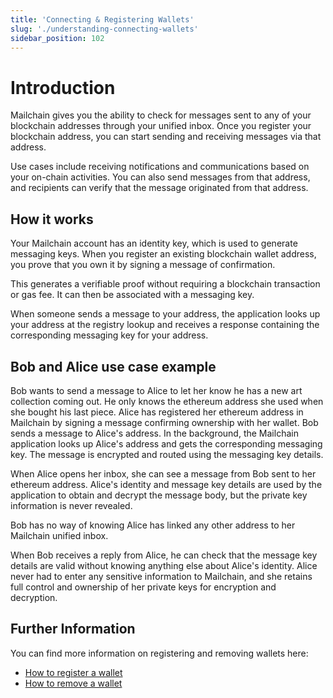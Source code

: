 ```yaml
---
title: 'Connecting & Registering Wallets'
slug: './understanding-connecting-wallets'
sidebar_position: 102
---
```


# Introduction

Mailchain gives you the ability to check for messages sent to any of your blockchain addresses through your unified inbox. Once you register your blockchain address, you can start sending and receiving messages via that address.

Use cases include receiving notifications and communications based on your on-chain activities. You can also send messages from that address, and recipients can verify that the message originated from that address.

## How it works

Your Mailchain account has an identity key, which is used to generate messaging keys. When you register an existing blockchain wallet address, you prove that you own it by signing a message of confirmation.

This generates a verifiable proof without requiring a blockchain transaction or gas fee. It can then be associated with a messaging key.

When someone sends a message to your address, the application looks up your address at the registry lookup and receives a response containing the corresponding messaging key for your address.

## Bob and Alice use case example

Bob wants to send a message to Alice to let her know he has a new art collection coming out. He only knows the ethereum address she used when she bought his last piece. Alice has registered her ethereum address in Mailchain by signing a message confirming ownership with her wallet. Bob sends a message to Alice's address. In the background, the Mailchain application looks up Alice's address and gets the corresponding messaging key. The message is encrypted and routed using the messaging key details.

When Alice opens her inbox, she can see a message from Bob sent to her ethereum address. Alice's identity and message key details are used by the application to obtain and decrypt the message body, but the private key information is never revealed.

Bob has no way of knowing Alice has linked any other address to her Mailchain unified inbox.

When Bob receives a reply from Alice, he can check that the message key details are valid without knowing anything else about Alice's identity.
Alice never had to enter any sensitive information to Mailchain, and she retains full control and ownership of her private keys for encryption and decryption.

## Further Information

You can find more information on registering and removing wallets here:

-   [How to register a wallet](/user/guides/getting-started/register-a-wallet)
-   [How to remove a wallet](/user/guides/settings/remove-registered-address)
